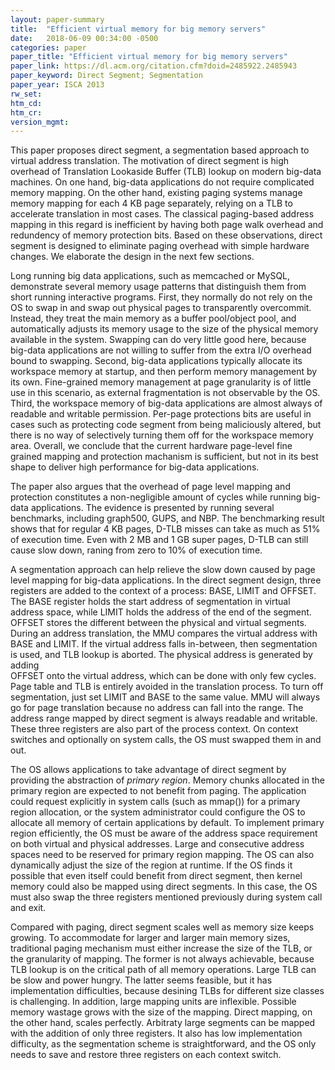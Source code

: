 ```yaml
---
layout: paper-summary
title:  "Efficient virtual memory for big memory servers"
date:   2018-06-09 00:34:00 -0500
categories: paper
paper_title: "Efficient virtual memory for big memory servers"
paper_link: https://dl.acm.org/citation.cfm?doid=2485922.2485943
paper_keyword: Direct Segment; Segmentation
paper_year: ISCA 2013
rw_set: 
htm_cd: 
htm_cr: 
version_mgmt: 
---   
```


This paper proposes direct segment, a segmentation based approach to virtual address
translation. The motivation of direct segment is high overhead of Translation Lookaside Buffer (TLB)
lookup on modern big-data machines. On one hand, big-data applications do not require complicated memory 
mapping. On the other hand, existing paging systems manage memory mapping for each 4 KB page separately, 
relying on a TLB to accelerate translation in most cases. The classical paging-based address mapping in this 
regard is inefficient by having both page walk overhead and redundency of memory protection bits. Based on these 
observations, direct segment is designed to eliminate paging overhead with simple hardware changes. We 
elaborate the design in the next few sections.

Long running big data applications, such as memcached or MySQL, demonstrate several memory usage patterns that 
distinguish them from short running interactive programs. First, they normally do not rely on the OS to swap in 
and swap out physical pages to transparently overcommit. Instead, they treat the main memory as a buffer pool/object 
pool, and automatically adjusts its memory usage to the size of the physical memory available in the system. 
Swapping can do very little good here, because big-data applications are not willing to suffer from the extra I/O
overhead bound to swapping. Second, big-data applications typically allocate its workspace memory at startup, and 
then perform memory management by its own. Fine-grained memory management at page granularity is of little use
in this scenario, as external fragmentation is not observable by the OS. Third, the workspace memory of big-data
applications are almost always of readable and writable permission. Per-page protections bits are useful in cases such as 
protecting code segment from being maliciously altered, but there is no way of selectively turning them off for 
the workspace memory area. Overall, we conclude that the current hardware page-level fine grained mapping and protection 
machanism is sufficient, but not in its best shape to deliver high performance for big-data applications.

The paper also argues that the overhead of page level mapping and protection constitutes a non-negligible amount 
of cycles while running big-data applications. The evidence is presented by running several benchmarks, including 
graph500, GUPS, and NBP. The benchmarking result shows that for regular 4 KB pages, D-TLB misses can take as much as 
51% of execution time. Even with 2 MB and 1 GB super pages, D-TLB can still cause slow down, raning from zero to 10%
of execution time. 

A segmentation approach can help relieve the slow down caused by page level mapping for big-data applications.
In the direct segment design, three registers are added to the context of a process: BASE, LIMIT and OFFSET.
The BASE register holds the start address of segmentation in virtual address space, while LIMIT holds the 
address of the end of the segment. OFFSET stores the different between the physical and virtual segments. During 
an address translation, the MMU compares the virtual address with BASE and LIMIT. If the virtual address falls 
in-between, then segmentation is used, and TLB lookup is aborted. The physical address is generated by adding  
OFFSET onto the virtual address, which can be done with only few cycles. Page table and TLB is entirely avoided 
in the translation process. To turn off segmentation, just set LIMIT and BASE to the same value. MMU will always 
go for page translation because no address can fall into the range. The address range mapped by direct segment
is always readable and writable. These three registers are also part of the process context. On context switches and 
optionally on system calls, the OS must swapped them in and out.

The OS allows applications to take advantage of direct segment by providing the abstraction of *primary region*. Memory
chunks allocated in the primary region are expected to not benefit from paging. The application could request explicitly
in system calls (such as mmap()) for a primary region allocation, or the system administrator could configure 
the OS to allocate all memory of certain applications by default. To implement primary region efficiently, the OS 
must be aware of the address space requirement on both virtual and physical addresses. Large and consecutive address 
spaces need to be reserved for primary region mapping. The OS can also dynamically adjust the size of the region at runtime.
If the OS finds it possible that even itself could benefit from direct segment, then kernel memory could also be mapped 
using direct segments. In this case, the OS must also swap the three registers mentioned previously during system call
and exit.

Compared with paging, direct segment scales well as memory size keeps growing. To accommodate for larger and larger 
main memory sizes, traditional paging mechanism must either increase the size of the TLB, or the granularity of 
mapping. The former is not always achievable, because TLB lookup is on the critical path of all memory operations.
Large TLB can be slow and power hungry. The latter seems feasible, but it has implementation difficulties, because 
desining TLBs for different size classes is challenging. In addition, large mapping units are inflexible. Possible memory 
wastage grows with the size of the mapping. Direct mapping, on the other hand, scales perfectly. Arbitraty large segments
can be mapped with the addition of only three registers. It also has low implementation difficulty, as the segmentation
scheme is straightforward, and the OS only needs to save and restore three registers on each context switch.